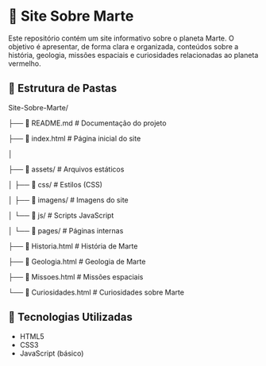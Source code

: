 # 🌌 Site Sobre Marte

Este repositório contém um site informativo sobre o planeta Marte. O objetivo é apresentar, de forma clara e organizada, conteúdos sobre a história, geologia, missões espaciais e curiosidades relacionadas ao planeta vermelho.

## 📁 Estrutura de Pastas
Site-Sobre-Marte/

├── 📄 README.md # Documentação do projeto

├── 📄 index.html # Página inicial do site

│

├── 📁 assets/ # Arquivos estáticos

│ ├── 📁 css/ # Estilos (CSS)

│ ├── 📁 imagens/ # Imagens do site

│ └── 📁 js/ # Scripts JavaScript

│
└── 📁 pages/ # Páginas internas

├── 📄 Historia.html # História de Marte

├── 📄 Geologia.html # Geologia de Marte

├── 📄 Missoes.html # Missões espaciais

└── 📄 Curiosidades.html # Curiosidades sobre Marte

## 🚀 Tecnologias Utilizadas

- HTML5  
- CSS3  
- JavaScript (básico)
